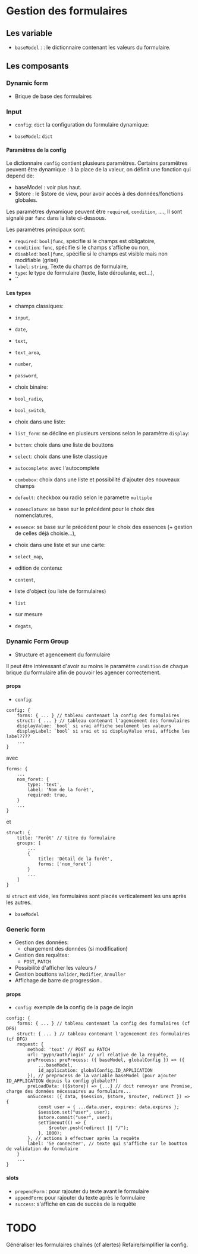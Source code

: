 # Gestion des formulaires

## Les variable
- `baseModel` : : le dictionnaire contenant les valeurs du formulaire.

## Les composants

### Dynamic form
- Brique de base des formulaires


### Input
- `config`: `dict` la configuration du formulaire dynamique:

- `baseModel`: `dict`

#### Paramètres de la config

Le dictionnaire `config` contient plusieurs paramètres.
Certains paramêtres peuvent être dynamique : à la place de la valeur, on définit une fonction qui depend de:
- baseModel : voir plus haut.
- $store : le $store de view, pour avoir accès à des données/fonctions globales. 

Les paramètres dynamique peuvent être `required`, `condition`, ....,
Il sont signalé par `func` dans la liste ci-dessous. 

Les paramètres principaux sont:

- `required`: `bool|func`, spécifie si le champs est obligatoire,
- `condition`: `func`, spécifie si le champs s'affiche ou non, 
- `disabled`: `bool|func`, spécifie si le champs est visible mais non modifiable (grisé)
- `label`: `string`, Texte du champs de formulaire,
- `type`: le type de formulaire (texte, liste déroulante, ect...),
- ``

#### Les types
- champs classiques:
 - `input`,
 - `date`,
 - `text`,
 - `text_area`,
 - `number`,
 - `password`,
- choix binaire:
 - `bool_radio`,
 - `bool_switch`,
- choix dans une liste:
 - `list_form`: se décline en plusieurs versions selon le paramètre `display`:
  - `button`: choix dans une liste de bouttons
  - `select`: choix dans une liste classique
  - `autocomplete`: avec l'autocomplete
  - `combobox`: choix dans une liste et possibilité d'ajouter des nouveaux champs
  - `default`: checkbox ou radio selon le parametre `multiple`
 - `nomenclature`: se base sur le précédent pour le choix des nomenclatures,
 - `essence`: se base sur le précédent pour le  choix des essences (+ gestion de celles déjà choisie...),
- choix dans une liste et sur une carte:
 - `select_map`,

- edition de contenu:
 - `content`,

- liste d'object (ou liste de formulaires)
- `list`

- sur mesure
 - `degats`,



### Dynamic Form Group

- Structure et agencement du formulaire

Il peut être intéressant d'avoir au moins le paramètre `condition` de chaque brique du formulaire afin de pouvoir les agencer correctement.

#### props
- `config`:
```
config: {
    forms: { ... } // tableau contenant la config des formulaires
    struct: { ... } // tableau contenant l'agencement des formulaires
    displayValue: `bool` si vrai affiche seulement les valeurs
    displayLabel: `bool` si vrai et si displayValue vrai, affiche les label????
    ...
}
```

avec 
```
forms: {
    ...
    nom_foret: {
        type: 'text',
        label: 'Nom de la forêt',
        required: true,
    }
    ...
}
```

et 
```
struct: {
    title: 'Forêt' // titre du formulaire
    groups: [
        ...
        {
            title: 'Détail de la forêt',
            forms: ['nom_foret']
        }
        ...
    ]
}
``` 

si `struct` est vide, les formulaires sont placés verticalement les uns après les autres.

- `baseModel`


### Generic form

- Gestion des données:
  - chargement des données (si modification)
- Gestion des requêtes:
  - `POST`, `PATCH` 
- Possibilité d'afficher les valeurs / 
- Gestion bouttons `Valider`, `Modifier`, `Annuller`
- Affichage de barre de progression..

#### props
- `config`: exemple de la config de la page de login
```
config: {
    forms: { ... } // tableau contenant la config des formulaires (cf DFG)
    struct: { ... } // tableau contenant l'agencement des formulaires (cf DFG)
    request: {
        method: 'text' // POST ou PATCH
        url: 'pypn/auth/login' // url relative de la requête,
        preProcess: preProcess: ({ baseModel, globalConfig }) => ({
            ...baseModel,
            id_application: globalConfig.ID_APPLICATION
        }), // preprocess de la variable baseModel (pour ajouter ID_APPLICATION depuis la config globale??)
        preLoadData: ({$store}) => {...} // doit renvoyer une Promise, charge des données nécessaires au formulaire...
        onSuccess: ({ data, $session, $store, $router, redirect }) => {
            const user = { ...data.user, expires: data.expires };
            $session.set("user", user);
            $store.commit("user", user);
            setTimeout(() => {
                $router.push(redirect || "/");
            }, 1000);
        }, // actions à effectuer après la requête
        label: 'Se connecter', // texte qui s'affiche sur le boutton de validation du formulaire 
    }
    ...
}
```

#### slots

- `prependForm` : pour rajouter du texte avant le formulaire
- `appendForm`: pour rajouter du texte après le formulaire
- `success`: s'affiche en cas de succès de la requête
   
# TODO

Généraliser les formulaires chaînés (cf alertes)
Refaire/simplifier la config.

